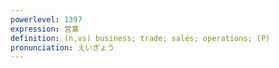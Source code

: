 ```yaml
---
powerlevel: 1397
expression: 営業
definition: (n,vs) business; trade; sales; operations; (P)
pronunciation: えいぎょう
---
```

